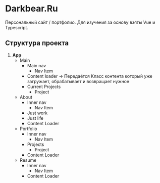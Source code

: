 # Darkbear.Ru

Персональный сайт / портфолио. Для изучения за основу взяты Vue и Typescript.

## Структура проекта

1. **App**
    - Main
        - Main nav
            - Nav Item
        - Content loader -> Передаётся Класс контента который уже загружает, обрабатывает и возвращает нужное
        - Current Projects
            - Project
    - About
        - Inner nav
            - Nav Item
        - Just work
        - Just life
        - Content Loader
    - Portfolio
        - Inner nav
            - Nav Item
        - Projects
            - Project
        - Content Loader
    - Resume
        - Inner nav
            - Nav Item
        - Content Loader
